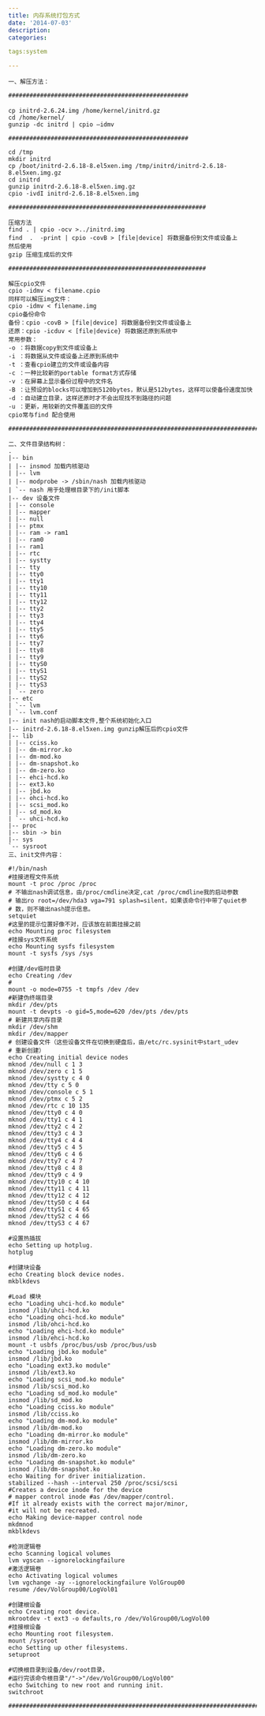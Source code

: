 ```yaml
---
title: 内存系统打包方式
date: '2014-07-03'
description:
categories:

tags:system

---
```


	一、解压方法：

	###################################################

	cp initrd-2.6.24.img /home/kernel/initrd.gz　
	cd /home/kernel/
	gunzip -dc initrd | cpio –idmv

	###################################################

	cd /tmp 
	mkdir initrd 
	cp /boot/initrd-2.6.18-8.el5xen.img /tmp/initrd/initrd-2.6.18-8.el5xen.img.gz 
	cd initrd 
	gunzip initrd-2.6.18-8.el5xen.img.gz 
	cpio -ivdI initrd-2.6.18-8.el5xen.img

	########################################################

	压缩方法
	find . | cpio -ocv >../initrd.img
	find  .  -print | cpio -covB > [file|device] 将数据备份到文件或设备上
	然后使用
	gzip 压缩生成后的文件

	########################################################

	解压cpio文件 
	cpio -idmv < filename.cpio
	同样可以解压img文件：
	cpio -idmv < filename.img
	cpio备份命令
	备份：cpio -covB > [file|device] 将数据备份到文件或设备上
	还原：cpio -icduv < [file|device} 将数据还原到系统中
	常用参数：
	-o ：将数据copy到文件或设备上
	-i ：将数据从文件或设备上还原到系统中
	-t ：查看cpio建立的文件或设备内容
	-c ：一种比较新的portable format方式存储
	-v ：在屏幕上显示备份过程中的文件名
	-B ：让预设的blocks可以增加到5120bytes，默认是512bytes，这样可以使备份速度加快
	-d ：自动建立目录，这样还原时才不会出现找不到路径的问题
	-u ：更新，用较新的文件覆盖旧的文件
	cpio常与find 配合使用

	###############################################################################

	二、文件目录结构树：
	.
	|-- bin
	| |-- insmod 加载内核驱动
	| |-- lvm
	| |-- modprobe -> /sbin/nash 加载内核驱动
	| `-- nash 用于处理根目录下的/init脚本
	|-- dev 设备文件
	| |-- console
	| |-- mapper
	| |-- null
	| |-- ptmx
	| |-- ram -> ram1
	| |-- ram0
	| |-- ram1
	| |-- rtc
	| |-- systty
	| |-- tty
	| |-- tty0
	| |-- tty1
	| |-- tty10
	| |-- tty11
	| |-- tty12
	| |-- tty2
	| |-- tty3
	| |-- tty4
	| |-- tty5
	| |-- tty6
	| |-- tty7
	| |-- tty8
	| |-- tty9
	| |-- ttyS0
	| |-- ttyS1
	| |-- ttyS2
	| |-- ttyS3
	| `-- zero
	|-- etc
	| `-- lvm
	| `-- lvm.conf
	|-- init nash的启动脚本文件,整个系统初始化入口
	|-- initrd-2.6.18-8.el5xen.img gunzip解压后的cpio文件
	|-- lib
	| |-- cciss.ko
	| |-- dm-mirror.ko
	| |-- dm-mod.ko
	| |-- dm-snapshot.ko
	| |-- dm-zero.ko
	| |-- ehci-hcd.ko
	| |-- ext3.ko
	| |-- jbd.ko
	| |-- ohci-hcd.ko
	| |-- scsi_mod.ko
	| |-- sd_mod.ko
	| `-- uhci-hcd.ko
	|-- proc
	|-- sbin -> bin
	|-- sys
	`-- sysroot
	三、init文件内容：

	#!/bin/nash
	#挂接进程文件系统
	mount -t proc /proc /proc
	# 不输出nash调试信息，由/proc/cmdline决定,cat /proc/cmdline我的启动参数 
	# 输出ro root=/dev/hda3 vga=791 splash=silent，如果该命令行中带了quiet参 
	# 数，则不输出nash提示信息。 
	setquiet
	#这里的提示位置好像不对，应该放在前面挂接之前
	echo Mounting proc filesystem
	#挂接sys文件系统 
	echo Mounting sysfs filesystem
	mount -t sysfs /sys /sys

	#创建/dev临时目录 
	echo Creating /dev
	# 
	mount -o mode=0755 -t tmpfs /dev /dev
	#新建伪终端目录
	mkdir /dev/pts
	mount -t devpts -o gid=5,mode=620 /dev/pts /dev/pts
	# 新建共享内存目录
	mkdir /dev/shm
	mkdir /dev/mapper
	# 创建设备文件（这些设备文件在切换到硬盘后，由/etc/rc.sysinit中start_udev 
	# 重新创建）
	echo Creating initial device nodes
	mknod /dev/null c 1 3
	mknod /dev/zero c 1 5
	mknod /dev/systty c 4 0
	mknod /dev/tty c 5 0
	mknod /dev/console c 5 1
	mknod /dev/ptmx c 5 2
	mknod /dev/rtc c 10 135
	mknod /dev/tty0 c 4 0
	mknod /dev/tty1 c 4 1
	mknod /dev/tty2 c 4 2
	mknod /dev/tty3 c 4 3
	mknod /dev/tty4 c 4 4
	mknod /dev/tty5 c 4 5
	mknod /dev/tty6 c 4 6
	mknod /dev/tty7 c 4 7
	mknod /dev/tty8 c 4 8
	mknod /dev/tty9 c 4 9
	mknod /dev/tty10 c 4 10
	mknod /dev/tty11 c 4 11
	mknod /dev/tty12 c 4 12
	mknod /dev/ttyS0 c 4 64
	mknod /dev/ttyS1 c 4 65
	mknod /dev/ttyS2 c 4 66
	mknod /dev/ttyS3 c 4 67

	#设置热插拔
	echo Setting up hotplug.
	hotplug

	#创建块设备
	echo Creating block device nodes.
	mkblkdevs

	#Load 模块
	echo "Loading uhci-hcd.ko module"
	insmod /lib/uhci-hcd.ko 
	echo "Loading ohci-hcd.ko module"
	insmod /lib/ohci-hcd.ko 
	echo "Loading ehci-hcd.ko module"
	insmod /lib/ehci-hcd.ko 
	mount -t usbfs /proc/bus/usb /proc/bus/usb
	echo "Loading jbd.ko module"
	insmod /lib/jbd.ko 
	echo "Loading ext3.ko module"
	insmod /lib/ext3.ko 
	echo "Loading scsi_mod.ko module"
	insmod /lib/scsi_mod.ko 
	echo "Loading sd_mod.ko module"
	insmod /lib/sd_mod.ko 
	echo "Loading cciss.ko module"
	insmod /lib/cciss.ko 
	echo "Loading dm-mod.ko module"
	insmod /lib/dm-mod.ko 
	echo "Loading dm-mirror.ko module"
	insmod /lib/dm-mirror.ko 
	echo "Loading dm-zero.ko module"
	insmod /lib/dm-zero.ko 
	echo "Loading dm-snapshot.ko module"
	insmod /lib/dm-snapshot.ko 
	echo Waiting for driver initialization.
	stabilized --hash --interval 250 /proc/scsi/scsi
	#Creates a device inode for the device
	# mapper control inode #as /dev/mapper/control.
	#If it already exists with the correct major/minor, 
	#it will not be recreated.
	echo Making device-mapper control node
	mkdmnod
	mkblkdevs

	#检测逻辑卷
	echo Scanning logical volumes
	lvm vgscan --ignorelockingfailure
	#激活逻辑卷
	echo Activating logical volumes
	lvm vgchange -ay --ignorelockingfailure VolGroup00
	resume /dev/VolGroup00/LogVol01

	#创建根设备
	echo Creating root device.
	mkrootdev -t ext3 -o defaults,ro /dev/VolGroup00/LogVol00
	#挂接根设备
	echo Mounting root filesystem.
	mount /sysroot
	echo Setting up other filesystems.
	setuproot

	#切换根目录到设备/dev/root目录，
	#运行完该命令根目录"/"->"/dev/VolGroup00/LogVol00" 
	echo Switching to new root and running init.
	switchroot
	 
	###########################################################################
